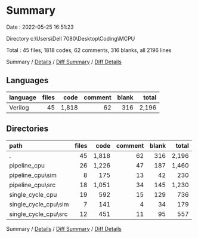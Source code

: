 # Summary

Date : 2022-05-25 16:51:23

Directory c:\Users\Dell 7080\Desktop\Coding\MCPU

Total : 45 files,  1818 codes, 62 comments, 316 blanks, all 2196 lines

Summary / [Details](details.md) / [Diff Summary](diff.md) / [Diff Details](diff-details.md)

## Languages
| language | files | code | comment | blank | total |
| :--- | ---: | ---: | ---: | ---: | ---: |
| Verilog | 45 | 1,818 | 62 | 316 | 2,196 |

## Directories
| path | files | code | comment | blank | total |
| :--- | ---: | ---: | ---: | ---: | ---: |
| . | 45 | 1,818 | 62 | 316 | 2,196 |
| pipeline_cpu | 26 | 1,226 | 47 | 187 | 1,460 |
| pipeline_cpu\sim | 8 | 175 | 13 | 42 | 230 |
| pipeline_cpu\src | 18 | 1,051 | 34 | 145 | 1,230 |
| single_cycle_cpu | 19 | 592 | 15 | 129 | 736 |
| single_cycle_cpu\sim | 7 | 141 | 4 | 34 | 179 |
| single_cycle_cpu\src | 12 | 451 | 11 | 95 | 557 |

Summary / [Details](details.md) / [Diff Summary](diff.md) / [Diff Details](diff-details.md)